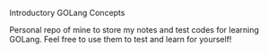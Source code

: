 Introductory GOLang Concepts

Personal repo of mine to store my notes and test codes 
for learning GOLang. Feel free to use them to test and learn
for yourself!